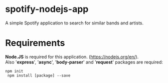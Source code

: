 # spotify-nodejs-app
A simple Spotify application to search for similar bands and artists.

# Requirements
<b>Node.JS</b> is required for this application. (https://nodejs.org/en/).<br/>
Also '<b>express</b>', '<b>async</b>', '<b>body-parser</b>' and '<b>request</b>' packages are required:

<code>npm init<br />
npm install [package] --save</code>
